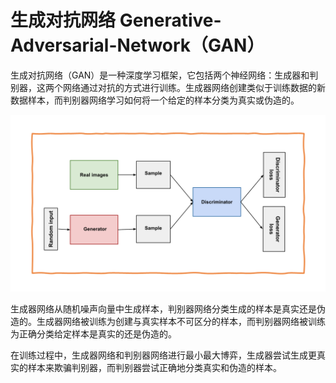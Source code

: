 # 生成对抗网络 Generative-Adversarial-Network（GAN）

生成对抗网络（GAN）是一种深度学习框架，它包括两个神经网络：生成器和判别器，这两个网络通过对抗的方式进行训练。生成器网络创建类似于训练数据的新数据样本，而判别器网络学习如何将一个给定的样本分类为真实或伪造的。

![](img/gan_diagram.png)

生成器网络从随机噪声向量中生成样本，判别器网络分类生成的样本是真实还是伪造的。生成器网络被训练为创建与真实样本不可区分的样本，而判别器网络被训练为正确分类给定样本是真实的还是伪造的。

在训练过程中，生成器网络和判别器网络进行最小最大博弈，生成器尝试生成更真实的样本来欺骗判别器，而判别器尝试正确地分类真实和伪造的样本。


